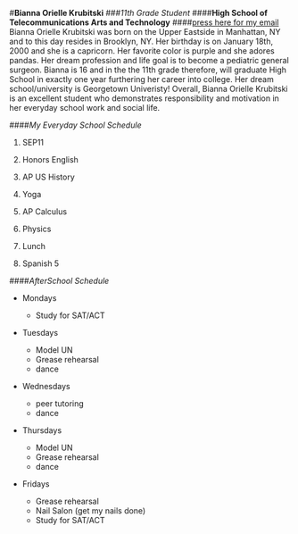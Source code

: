 #**Bianna Orielle Krubitski**
###_11th Grade Student_
####**High School of Telecommunications Arts and Technology**
####[press here for my email](biannak6288@hstat.org)
Bianna Orielle Krubitski was born on the Upper Eastside in Manhattan, NY and to this day resides in Brooklyn, NY. Her birthday is on January 18th, 2000 and she is a capricorn. Her favorite color is purple and she adores pandas. Her dream profession and life goal is to become a pediatric general surgeon. Bianna is 16 and in the the 11th grade therefore, will graduate High School in exactly one year furthering her career into college. Her dream school/university is Georgetown Univeristy! Overall, Bianna Orielle Krubitski is an excellent student who demonstrates responsibility and motivation in her everyday school work and social life.  


####_My Everyday School Schedule_
1. SEP11  

2. Honors English 

3. AP US History  

4. Yoga  

5. AP Calculus  

6. Physics  

7. Lunch  

8. Spanish 5  


####_AfterSchool Schedule_
* Mondays
    * Study for SAT/ACT  

* Tuesdays
    * Model UN
    * Grease rehearsal
    * dance  

* Wednesdays
    * peer tutoring
    * dance  

* Thursdays
    * Model UN
    * Grease rehearsal
    * dance  

* Fridays
    * Grease rehearsal
    * Nail Salon (get my nails done)
    * Study for SAT/ACT
    